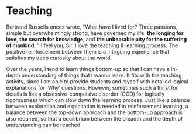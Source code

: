# Teaching  

Bertrand Russells onces wrote, "What have I lived for? Three passions, simple but overwhelmingly strong, have governed my life: **the longing for love**, **the search for knowledge**, and **the unbearable pity for the suffering of mankind**. " I feel you, Sir. I love the teaching & learning process. The positive reinforcement between them is a intriguing experience that satisfies my deep curiosity about the world. 


Over the years, I tend to learn things bottom-up so that I can have a in-depth understanding of things that I wanna learn.  It fits with the teaching activity, since I am able to provide students and myself with detailed logical explanations for 'Why' questions. However, sometimes such a thirst for details is like a obsessive-compulsive disorder (OCD) for logically rigorousness which can slow down the learning process. Just like a balance between exploration and exploitation is needed in reinforcement learning,  a balance between the top-down approach and the bottom-up approach is also required, so that a equilibrium between the breadth and the depth of understanding can be reached. 

 




